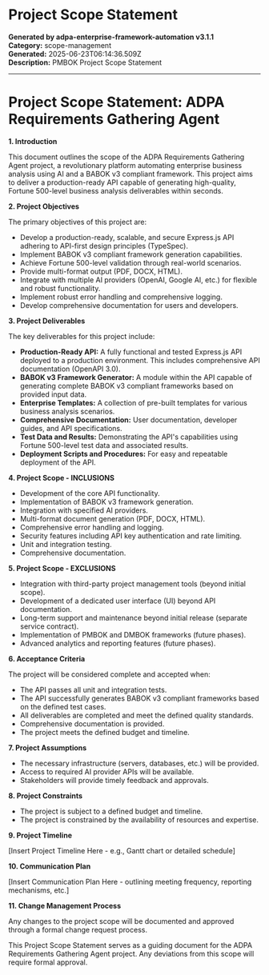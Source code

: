 # Project Scope Statement

**Generated by adpa-enterprise-framework-automation v3.1.1**  
**Category:** scope-management  
**Generated:** 2025-06-23T06:14:36.509Z  
**Description:** PMBOK Project Scope Statement

---

# Project Scope Statement: ADPA Requirements Gathering Agent

**1. Introduction**

This document outlines the scope of the ADPA Requirements Gathering Agent project, a revolutionary platform automating enterprise business analysis using AI and a BABOK v3 compliant framework.  This project aims to deliver a production-ready API capable of generating high-quality, Fortune 500-level business analysis deliverables within seconds.

**2. Project Objectives**

The primary objectives of this project are:

*   Develop a production-ready, scalable, and secure Express.js API adhering to API-first design principles (TypeSpec).
*   Implement BABOK v3 compliant framework generation capabilities.
*   Achieve Fortune 500-level validation through real-world scenarios.
*   Provide multi-format output (PDF, DOCX, HTML).
*   Integrate with multiple AI providers (OpenAI, Google AI, etc.) for flexible and robust functionality.
*   Implement robust error handling and comprehensive logging.
*   Develop comprehensive documentation for users and developers.

**3. Project Deliverables**

The key deliverables for this project include:

*   **Production-Ready API:** A fully functional and tested Express.js API deployed to a production environment.  This includes comprehensive API documentation (OpenAPI 3.0).
*   **BABOK v3 Framework Generator:**  A module within the API capable of generating complete BABOK v3 compliant frameworks based on provided input data.
*   **Enterprise Templates:** A collection of pre-built templates for various business analysis scenarios.
*   **Comprehensive Documentation:** User documentation, developer guides, and API specifications.
*   **Test Data and Results:**  Demonstrating the API's capabilities using Fortune 500-level test data and associated results.
*   **Deployment Scripts and Procedures:**  For easy and repeatable deployment of the API.

**4. Project Scope - INCLUSIONS**

*   Development of the core API functionality.
*   Implementation of BABOK v3 framework generation.
*   Integration with specified AI providers.
*   Multi-format document generation (PDF, DOCX, HTML).
*   Comprehensive error handling and logging.
*   Security features including API key authentication and rate limiting.
*   Unit and integration testing.
*   Comprehensive documentation.

**5. Project Scope - EXCLUSIONS**

*   Integration with third-party project management tools (beyond initial scope).
*   Development of a dedicated user interface (UI) beyond API documentation.
*   Long-term support and maintenance beyond initial release (separate service contract).
*   Implementation of PMBOK and DMBOK frameworks (future phases).
*   Advanced analytics and reporting features (future phases).

**6. Acceptance Criteria**

The project will be considered complete and accepted when:

*   The API passes all unit and integration tests.
*   The API successfully generates BABOK v3 compliant frameworks based on the defined test cases.
*   All deliverables are completed and meet the defined quality standards.
*   Comprehensive documentation is provided.
*   The project meets the defined budget and timeline.

**7. Project Assumptions**

*   The necessary infrastructure (servers, databases, etc.) will be provided.
*   Access to required AI provider APIs will be available.
*   Stakeholders will provide timely feedback and approvals.

**8. Project Constraints**

*   The project is subject to a defined budget and timeline.
*   The project is constrained by the availability of resources and expertise.

**9. Project Timeline**

[Insert Project Timeline Here -  e.g., Gantt chart or detailed schedule]

**10.  Communication Plan**

[Insert Communication Plan Here - outlining meeting frequency, reporting mechanisms, etc.]

**11.  Change Management Process**

Any changes to the project scope will be documented and approved through a formal change request process.


This Project Scope Statement serves as a guiding document for the ADPA Requirements Gathering Agent project.  Any deviations from this scope will require formal approval.

